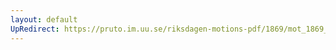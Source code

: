 ```yaml
---
layout: default
UpRedirect: https://pruto.im.uu.se/riksdagen-motions-pdf/1869/mot_1869__fk__39/mot_1869__fk__39-006.pdf
---
```

